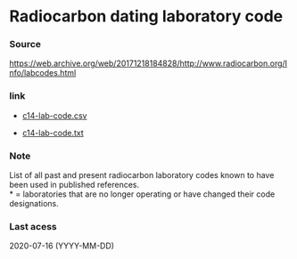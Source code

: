 # Radiocarbon dating laboratory code

### Source
https://web.archive.org/web/20171218184828/http://www.radiocarbon.org/Info/labcodes.html

### link
- [c14-lab-code.csv](https://github.com/letreiro/c14-laboratory-code/raw/master/c14-lab-code.csv)

- [c14-lab-code.txt](https://github.com/letreiro/c14-laboratory-code/raw/master/c14-lab-code.txt)

### Note
List of all past and present radiocarbon laboratory codes known to have been used in published references.\
\* = laboratories that are no longer operating or have changed their code designations.
	
### Last acess
2020-07-16 (YYYY-MM-DD)
